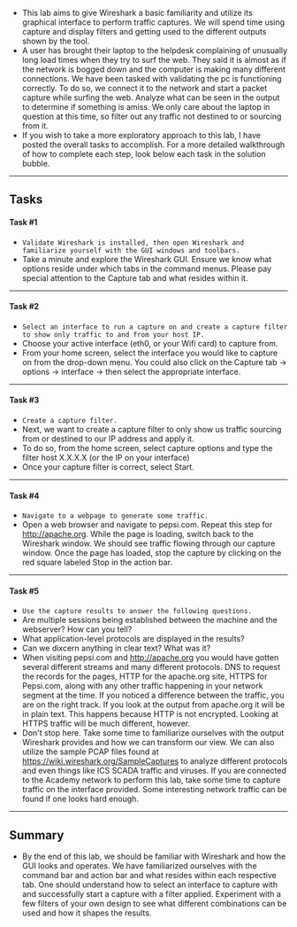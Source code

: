 - This lab aims to give Wireshark a basic familiarity and utilize its graphical interface to perform traffic captures. We will spend time using capture and display filters and getting used to the different outputs shown by the tool.
- A user has brought their laptop to the helpdesk complaining of unusually long load times when they try to surf the web. They said it is almost as if the network is bogged down and the computer is making many different connections. We have been tasked with validating the pc is functioning correctly. To do so, we connect it to the network and start a packet capture while surfing the web. Analyze what can be seen in the output to determine if something is amiss. We only care about the laptop in question at this time, so filter out any traffic not destined to or sourcing from it.
- If you wish to take a more exploratory approach to this lab, I have posted the overall tasks to accomplish. For a more detailed walkthrough of how to complete each step, look below each task in the solution bubble.

---

## Tasks
#### Task #1
- `Validate Wireshark is installed, then open Wireshark and familiarize yourself with the GUI windows and toolbars.`
- Take a minute and explore the Wireshark GUI. Ensure we know what options reside under which tabs in the command menus. Please pay special attention to the Capture tab and what resides within it.

---

#### Task #2
- `Select an interface to run a capture on and create a capture filter to show only traffic to and from your host IP.`
- Choose your active interface (eth0, or your Wifi card) to capture from.
- From your home screen, select the interface you would like to capture on from the drop-down menu. You could also click on the Capture tab → options → interface → then select the appropriate interface.

---

#### Task #3
- `Create a capture filter.`
- Next, we want to create a capture filter to only show us traffic sourcing from or destined to our IP address and apply it.
- To do so, from the home screen, select capture options and type the filter host X.X.X.X (or the IP on your interface)  
- Once your capture filter is correct, select Start.

---

#### Task #4
- `Navigate to a webpage to generate some traffic.`
- Open a web browser and navigate to pepsi.com. Repeat this step for http://apache.org. While the page is loading, switch back to the Wireshark window. We should see traffic flowing through our capture window. Once the page has loaded, stop the capture by clicking on the red square labeled Stop in the action bar.

---

#### Task #5
- `Use the capture results to answer the following questions.`
- Are multiple sessions being established between the machine and the webserver? How can you tell?
- What application-level protocols are displayed in the results?
- Can we dixcern anything in clear text? What was it?
- When visiting pepsi.com and http://apache.org you would have gotten several different streams and many different protocols. DNS to request the records for the pages, HTTP for the apache.org site, HTTPS for Pepsi.com, along with any other traffic happening in your network segment at the time. If you noticed a difference between the traffic, you are on the right track. If you look at the output from apache.org it will be in plain text. This happens because HTTP is not encrypted. Looking at HTTPS traffic will be much different, however.
- Don't stop here. Take some time to familiarize ourselves with the output Wireshark provides and how we can transform our view. We can also utilize the sample PCAP files found at https://wiki.wireshark.org/SampleCaptures to analyze different protocols and even things like ICS SCADA traffic and viruses. If you are connected to the Academy network to perform this lab, take some time to capture traffic on the interface provided. Some interesting network traffic can be found if one looks hard enough.

---

## Summary
- By the end of this lab, we should be familiar with Wireshark and how the GUI looks and operates. We have familiarized ourselves with the command bar and action bar and what resides within each respective tab. One should understand how to select an interface to capture with and successfully start a capture with a filter applied. Experiment with a few filters of your own design to see what different combinations can be used and how it shapes the results.